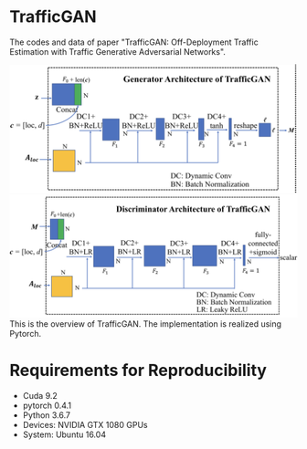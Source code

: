 # TrafficGAN
The codes and data of paper "TrafficGAN: Off-Deployment Traffic Estimation with Traffic Generative Adversarial Networks". 

![Generator of TrafficGAN](images/G.png)
![Discriminator of TrafficGAN](images/D.png)
This is the overview of TrafficGAN. The implementation is realized using Pytorch.


# Requirements for Reproducibility
- Cuda 9.2
- pytorch 0.4.1
- Python 3.6.7
- Devices: NVIDIA GTX 1080 GPUs
- System: Ubuntu 16.04
